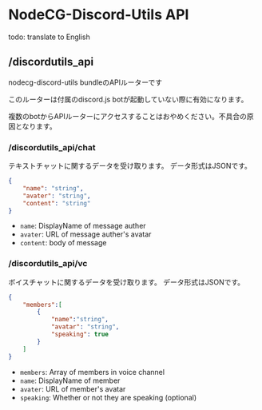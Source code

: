 # NodeCG-Discord-Utils API

todo: translate to English

## /discordutils_api

nodecg-discord-utils bundleのAPIルーターです

このルーターは付属のdiscord.js botが起動していない際に有効になります。

複数のbotからAPIルーターにアクセスすることはおやめください。不具合の原因となります。

### /discordutils_api/chat

テキストチャットに関するデータを受け取ります。
データ形式はJSONです。
```json
{
    "name": "string",
    "avater": "string",
    "content": "string"
}
```
- `name`: DisplayName of message auther
- `avater`: URL of message auther's avatar
- `content`: body of message

### /discordutils_api/vc

ボイスチャットに関するデータを受け取ります。
データ形式はJSONです。
```json
{
    "members":[
        {
            "name":"string",
            "avatar": "string",
            "speaking": true
        }
    ]
}
```
- `members`: Array of members in voice channel
- `name`: DisplayName of member
- `avater`: URL of member's avatar
- `speaking`: Whether or not they are speaking (optional)


